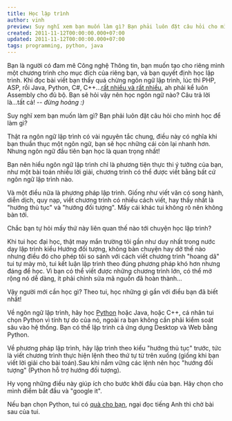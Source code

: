 ```yaml
---
title: Học lập trình
author: vinh
preview: Suy nghĩ xem bạn muốn làm gì? Bạn phải luôn đặt câu hỏi cho mình học để làm gì?
created: 2011-11-12T00:00:00.000+07:00
updated: 2011-11-12T00:00:00.000+07:00
tags: programming, python, java
---
```


Bạn là người có đam mê Công nghệ Thông tin, bạn muốn tạo cho riêng mình một chương trình cho mục đích của riêng bạn, và bạn quyết định học lập trình. Khi đọc bài viết bạn thấy quá chừng ngôn ngữ lập trình, lúc thì PHP, ASP, rồi Java, Python, C#, C++...[rất nhiều và rất nhiều](http://en.wikipedia.org/wiki/List_of_programming_languages_by_category), ah phải kể luôn Assembly cho đủ bộ. Bạn sẽ hỏi vậy nên học ngôn ngữ nào? Câu trả lời là...tất cả! -- *đừng hoảng :)*

Suy nghĩ xem bạn muốn làm gì? Bạn phải luôn đặt câu hỏi cho mình học để làm gì?

Thật ra ngôn ngữ lập trình có vài nguyên tắc chung, điều này có nghĩa khi bạn thuần thục một ngôn ngữ, bạn sẽ học những cái còn lại nhanh hơn. Nhưng ngôn ngữ đầu tiên bạn học là quan trọng nhất!

Bạn nên hiểu ngôn ngữ lập trình chỉ là phương tiện thực thi ý tưởng của bạn, như một bài toán nhiều lời giải, chương trình có thể được viết bằng bất cứ ngôn ngữ lập trình nào.

Và một điều nữa là phương pháp lập trình. Giống như viết văn có song hành, diễn dịch, quy nạp, viết chương trình có nhiều cách viết, hay thấy nhất là "hướng thủ tục" và "hướng đối tượng". Mấy cái khác tui không rõ nên không bàn tới.

Chắc bạn tự hỏi mấy thứ này liên quan thế nào tới chuyện học lập trình?

Khi tui học đại học, thật may mắn trường tôi gần như duy nhất trong nước dạy lập trình kiểu Hướng đối tượng, không bàn chuyện hay dở thế nào nhưng điều đó cho phép tôi so sánh với cách viết chương trình "hoang dã" tui tự mày mò, tui kết luận lập trình theo đúng phương pháp khó hơn nhưng đáng để học. Vì bạn có thể viết được những chương trình lớn, có thể mở rộng nó dễ dàng, ít phải chỉnh sửa mã nguồn đã hoàn thành...

Vậy người mới cần học gì? Theo tui, học những gì gần với điều bạn đã biết nhất!

Về ngôn ngữ lập trình, hãy học [Python](http://python.org/) hoặc Java, hoặc C++, cá nhân tui chọn Python vì tính tự do của nó, ngoài ra bạn không cần phải kiểm soát sâu vào hệ thống. Bạn có thể lập trình cả ứng dụng Desktop và Web bằng Python.

Về phương pháp lập trình, hãy lập trình theo kiểu "hướng thủ tục" trước, tức là viết chương trình thực hiện lệnh theo thứ tự từ trên xuống (giống khi bạn viết lời giải cho bài toán).Sau khi nắm vững các lệnh nên học "hướng đối tượng" (Python hỗ trợ hướng đối tượng).

Hy vọng những điều này giúp ích cho bước khởi đầu của bạn. Hãy chọn cho mình điểm bắt đầu và "google it".

Nếu bạn chọn Python, tui có [quà cho bạn](http://www.swaroopch.com/notes/Python), ngại đọc tiếng Anh thì chờ bài sau của tui.


